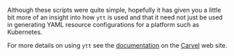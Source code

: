 Although these scripts were quite simple, hopefully it has given you a little
bit more of an insight into how `ytt` is used and that it need not just be used
in generating YAML resource configurations for a platform such as Kubernetes.

For more details on using `ytt` see the [documentation](https://carvel.dev/ytt/)
on the [Carvel](https://carvel.dev/) web site.
